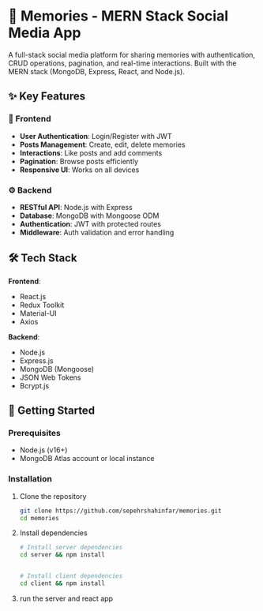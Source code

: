 # 🌟 Memories - MERN Stack Social Media App

A full-stack social media platform for sharing memories with authentication, CRUD operations, pagination, and real-time interactions. Built with the MERN stack (MongoDB, Express, React, and Node.js).


## ✨ Key Features

### 🚀 Frontend
- **User Authentication**: Login/Register with JWT
- **Posts Management**: Create, edit, delete memories
- **Interactions**: Like posts and add comments
- **Pagination**: Browse posts efficiently
- **Responsive UI**: Works on all devices

### ⚙️ Backend
- **RESTful API**: Node.js with Express
- **Database**: MongoDB with Mongoose ODM
- **Authentication**: JWT with protected routes
- **Middleware**: Auth validation and error handling


## 🛠️ Tech Stack

**Frontend**:
- React.js
- Redux Toolkit
- Material-UI
- Axios

**Backend**:
- Node.js
- Express.js
- MongoDB (Mongoose)
- JSON Web Tokens
- Bcrypt.js

## 🚀 Getting Started

### Prerequisites
- Node.js (v16+)
- MongoDB Atlas account or local instance

### Installation
1. Clone the repository
   ```bash
   git clone https://github.com/sepehrshahinfar/memories.git
   cd memories
2. Install dependencies
   ```bash
   # Install server dependencies
   cd server && npm install


   # Install client dependencies
   cd client && npm install
3. run the server and react app
